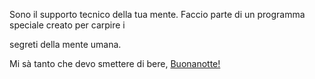 Sono il supporto tecnico della tua mente. Faccio parte di un programma speciale creato per carpire i

segreti della mente umana.

Mi sà tanto che devo smettere di bere, [Buonanotte!](..\caramelle.md)